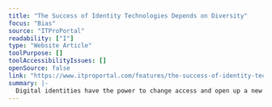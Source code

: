 ```yaml
---
title: "The Success of Identity Technologies Depends on Diversity"
focus: "Bias"
source: "ITProPortal"
readability: ["I"]
type: "Website Article"
toolPurpose: []
toolAccessibilityIssues: []
openSource: false
link: "https://www.itproportal.com/features/the-success-of-identity-technologies-depends-on-diversity/"
summary: |-
  Digital identities have the power to change access and open up a new world of inclusion for billions of people, but half of the planet doesn’t currently have access to the internet and modern services, curbing the potential innovation that comes with inclusivity.
---
```


